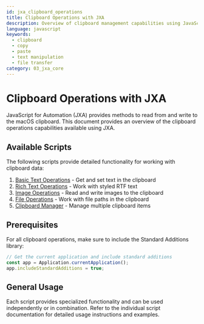 ```yaml
---
id: jxa_clipboard_operations
title: Clipboard Operations with JXA
description: Overview of clipboard management capabilities using JavaScript for Automation
language: javascript
keywords:
  - clipboard
  - copy
  - paste
  - text manipulation
  - file transfer
category: 03_jxa_core
---
```


# Clipboard Operations with JXA

JavaScript for Automation (JXA) provides methods to read from and write to the macOS clipboard. This document provides an overview of the clipboard operations capabilities available using JXA.

## Available Scripts

The following scripts provide detailed functionality for working with clipboard data:

1. [Basic Text Operations](clipboard/jxa_clipboard_text.md) - Get and set text in the clipboard
2. [Rich Text Operations](clipboard/jxa_clipboard_rich_text.md) - Work with styled RTF text
3. [Image Operations](clipboard/jxa_clipboard_images.md) - Read and write images to the clipboard
4. [File Operations](clipboard/jxa_clipboard_files.md) - Work with file paths in the clipboard
5. [Clipboard Manager](clipboard/jxa_clipboard_manager.md) - Manage multiple clipboard items

## Prerequisites

For all clipboard operations, make sure to include the Standard Additions library:

```javascript
// Get the current application and include standard additions
const app = Application.currentApplication();
app.includeStandardAdditions = true;
```

## General Usage

Each script provides specialized functionality and can be used independently or in combination. Refer to the individual script documentation for detailed usage instructions and examples.